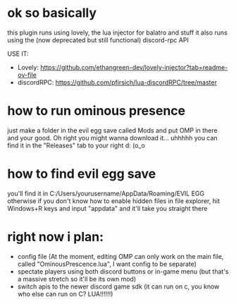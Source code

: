 # ok so basically
this plugin runs using lovely, the lua injector for balatro and stuff
it also runs using the (now deprecated but still functional) discord-rpc API

USE IT: 
- Lovely: https://github.com/ethangreen-dev/lovely-injector?tab=readme-ov-file
- discordRPC: https://github.com/pfirsich/lua-discordRPC/tree/master

# how to run ominous presence
just make a folder in the evil egg save called Mods and put OMP in there and your good. 
Oh right you might wanna download it... uhhhhh you can find it in the "Releases" tab to your right d: (o_o

# how to find evil egg save
you'll find it in C:/Users/yourusername/AppData/Roaming/EVIL EGG
otherwise if you don't know how to enable hidden files in file explorer, hit Windows+R keys and input "appdata" and it'll take you straight there

# right now i plan:
- config file (At the moment, editing OMP can only work on the main file, called "OminousPrescence.lua", I want config to be separate)
- spectate players using both discord buttons or in-game menu (but that's a massive stretch so it'll be its own mod)
- switch apis to the newer discord game sdk (it can run on c, you know who else can run on C? LUA!!!!!!)
